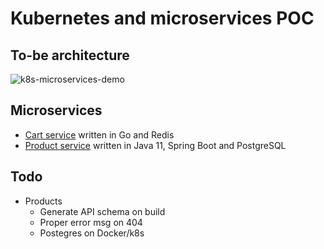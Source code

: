 # Kubernetes and microservices POC

## To-be architecture
![k8s-microservices-demo](https://user-images.githubusercontent.com/9336586/113788859-53713400-9714-11eb-8855-4da315f48581.png)

## Microservices
* [Cart service](./cart/) written in Go and Redis
* [Product service](./product/) written in Java 11, Spring Boot and PostgreSQL

## Todo
* Products
    * Generate API schema on build
    * Proper error msg on 404
    * Postegres on Docker/k8s
